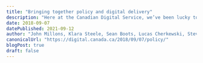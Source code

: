 ```yaml
---
title: "Bringing together policy and digital delivery"
description: "Here at the Canadian Digital Service, we’ve been lucky to have great role models to learn from, in the U.K., the U.S., Italy, Australia, Ontario, and many other places, as we work with our partners to improve digital services for Canadians. We use a well-established play to help drive this mission: bringing together multidisciplinary talent into teams that tackle a service challenge together. Our product teams include designers, researchers, developers and product managers, but we’ve also embedded policy and communications people into those teams."
date: 2018-09-07
datePublished: 2021-09-12
author: "John Millons, Klara Steele, Sean Boots, Lucas Cherkewski, Stevie-Ray Talbot, and James Mickle"
canonicalUrl: "https://digital.canada.ca/2018/09/07/policy/"
blogPost: true
draft: false
---
```

